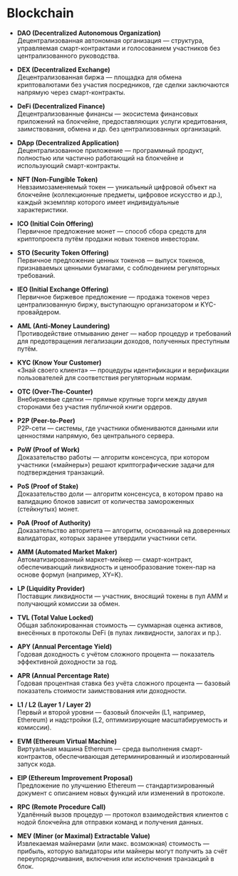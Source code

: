 # Blockchain

* **DAO (Decentralized Autonomous Organization)**\
  Децентрализованная автономная организация — структура, управляемая смарт-контрактами и голосованием участников без централизованного руководства.



* **DEX (Decentralized Exchange)**\
  Децентрализованная биржа — площадка для обмена криптовалютами без участия посредников, где сделки заключаются напрямую через смарт-контракты.



* **DeFi (Decentralized Finance)**\
  Децентрализованные финансы — экосистема финансовых приложений на блокчейне, предоставляющих услуги кредитования, заимствования, обмена и др. без централизованных организаций.



* **DApp (Decentralized Application)**\
  Децентрализованное приложение — программный продукт, полностью или частично работающий на блокчейне и использующий смарт-контракты.



* **NFT (Non-Fungible Token)**\
  Невзаимозаменяемый токен — уникальный цифровой объект на блокчейне (коллекционные предметы, цифровое искусство и др.), каждый экземпляр которого имеет индивидуальные характеристики.



* **ICO (Initial Coin Offering)**\
  Первичное предложение монет — способ сбора средств для криптопроекта путём продажи новых токенов инвесторам.



* **STO (Security Token Offering)**\
  Первичное предложение ценных токенов — выпуск токенов, признаваемых ценными бумагами, с соблюдением регуляторных требований.



* **IEO (Initial Exchange Offering)**\
  Первичное биржевое предложение — продажа токенов через централизованную биржу, выступающую организатором и KYC-провайдером.



* **AML (Anti-Money Laundering)**\
  Противодействие отмыванию денег — набор процедур и требований для предотвращения легализации доходов, полученных преступным путём.



* **KYC (Know Your Customer)**\
  «Знай своего клиента» — процедуры идентификации и верификации пользователей для соответствия регуляторным нормам.



* **OTC (Over-The-Counter)**\
  Внебиржевые сделки — прямые крупные торги между двумя сторонами без участия публичной книги ордеров.



* **P2P (Peer-to-Peer)**\
  Р2Р-сети — системы, где участники обмениваются данными или ценностями напрямую, без центрального сервера.



* **PoW (Proof of Work)**\
  Доказательство работы — алгоритм консенсуса, при котором участники («майнеры») решают криптографические задачи для подтверждения транзакций.



* **PoS (Proof of Stake)**\
  Доказательство доли — алгоритм консенсуса, в котором право на валидацию блоков зависит от количества замороженных (стейкнутых) монет.



* **PoA (Proof of Authority)**\
  Доказательство авторитета — алгоритм, основанный на доверенных валидаторах, которых заранее утвердили участники сети.



* **AMM (Automated Market Maker)**\
  Автоматизированный маркет-мейкер — смарт-контракт, обеспечивающий ликвидность и ценообразование токен-пар на основе формул (например, XY=K).



* **LP (Liquidity Provider)**\
  Поставщик ликвидности — участник, вносящий токены в пул AMM и получающий комиссии за обмен.



* **TVL (Total Value Locked)**\
  Общая заблокированная стоимость — суммарная оценка активов, внесённых в протоколы DeFi (в пулах ликвидности, залогах и пр.).



* **APY (Annual Percentage Yield)**\
  Годовая доходность с учётом сложного процента — показатель эффективной доходности за год.



* **APR (Annual Percentage Rate)**\
  Годовая процентная ставка без учёта сложного процента — базовый показатель стоимости заимствования или доходности.



* **L1 / L2 (Layer 1 / Layer 2)**\
  Первый и второй уровни — базовый блокчейн (L1, например, Ethereum) и надстройки (L2, оптимизирующие масштабируемость и комиссии).



* **EVM (Ethereum Virtual Machine)**\
  Виртуальная машина Ethereum — среда выполнения смарт-контрактов, обеспечивающая детерминированный и изолированный запуск кода.



* **EIP (Ethereum Improvement Proposal)**\
  Предложение по улучшению Ethereum — стандартизированный документ с описанием новых функций или изменений в протоколе.



* **RPC (Remote Procedure Call)**\
  Удалённый вызов процедур — протокол взаимодействия клиентов с нодой блокчейна для отправки команд и получения данных.



* **MEV (Miner (or Maximal) Extractable Value)**\
  Извлекаемая майнерами (или макс. возможная) стоимость — прибыль, которую валидаторы или майнеры могут получить за счёт переупорядочивания, включения или исключения транзакций в блок.
